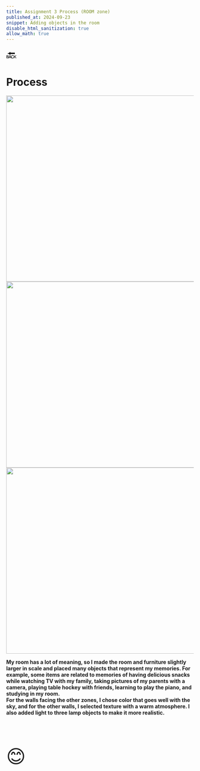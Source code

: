 ```yaml
---
title: Assignment 3 Process (ROOM zone) 
published_at: 2024-09-23
snippet: Adding objects in the room
disable_html_sanitization: true
allow_math: true
---
```



<a href="https://julienoh000-dms1-blog-83.deno.dev/" style="text-decoration: none; color: black;"><span style="font-size: 30px;">🔙</span></a>


# Process

<img src="rp1.png" width="800" height="500">
<img src="rp2.png" width="800" height="500">
<img src="rp3.png" width="800" height="500">


**My room has a lot of meaning, so I made the room and furniture slightly larger in scale and placed many objects that represent my memories. For example, some items are related to memories of having delicious snacks while watching TV with my family, taking pictures of my parents with a camera, playing table hockey with friends, learning to play the piano, and studying in my room.<br> For the walls facing the other zones, I chose color that goes well with the sky, and for the other walls, I selected texture with a warm atmosphere. I also added light to three lamp objects to make it more realistic.**

<br>
<br>
<br>


<span style="font-size: 50px;">😊</span>
